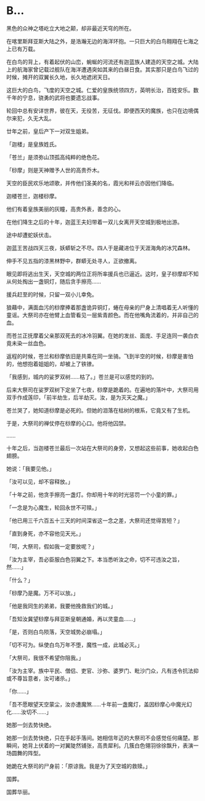 # B…

黑色的众神之塔屹立大地之颠，却非最近天穹的所在。

在喀里斯拜亚斯大陆之外，是浩瀚无边的海洋环抱。一只巨大的白鸟翱翔在七海之上已有万载。

在白鸟的背上，有着起伏的山峦，蜿蜒的河流还有迦蓝族人建造的天空之城。大陆上的航海家曾记载过舰队在海洋遭遇突如其来的白昼日食。其实那只是白鸟飞过的时候，摊开的双翼长久地，长久地遮闭天日。

这巨大的白鸟，飞度的天空之城。仁爱的皇族统领四方，英明长治，百姓安乐。数千年的宁息，骁勇的武将也要遗忘战事。

轮回中总有安详世界，彼在天，无役苦，无征伐。即便西天的魔族，也只在边境偶尔来犯，久无大乱。

廿年之前，皇后产下一对双生姐弟。

「迦楼」是皇族姓氏。

「苍兰」是须弥山顶孤高纯粹的绝色花。

「桫摩」则是天神赠予人世的高贵乔木。

天空的臣民欢乐地颂歌，并传他们圣美的名，霞光和祥云亦因他们降临。

迦楼苍兰，迦楼桫摩。

他们有着皇族美丽的灰瞳，高贵外表，善念的心。

在他们降生之后的十年，迦蓝王夫妇带着一双儿女离开天空城到极地出游。

途中却遭蛇妖伏击。

迦蓝王苦战四天三夜，妖蟒斩之不尽。四人于是藏进位于天涯海角的冰咒森林。

伸手不见五指的漆黑林野中，群蟒无处寻人，正欲撤离。

眼见即将逃出生天，天空城的两位正将所率援兵也已逼近。这时，皇子桫摩却不知从何处掏出一盏铜灯，随后贪手擦亮……

援兵赶至的时候，只留一双小儿幸免。

狼藉中，满面血污的桫摩捧着那盏诡异铜灯，蜷在母亲的尸身上清唱着无人听懂的童谣。大祭司亦在他臂上血管看见一层紫青颜色。而在他嘴角流着的，并非自己的血。

而苍兰正抚摩着父亲那双死去的冰冷羽翼。在她的发丝、面庞、手足连同一袭白衣竟未染一丝血色。

返程的时候，苍兰和桫摩依旧是共乘在同一坐骑。飞到半空的时候，桫摩是害怕的，他想抱着姐姐的，却被上了铁镣。

「我感到，城内的娑罗双树……枯了。」苍兰是可以感觉的到的。

后来大祭司在娑罗双树下定坐了七夜，桫摩是跪着的。在遍地的落叶中，大祭司用双手作成莲印，「前半劫生，后半劫灭。汝，是为灭天之魔。」

苍兰哭了，她知道桫摩是必死的。但她的泪落在枯树的根系，它竟又有了生机。

于是，大祭司的禅仗停在桫摩的心口。他将他囚禁。

……

十年之后，当迦楼苍兰最后一次站在大祭司的身旁，又想起这些前事，她收起白色翅膀。

她说：「我要见他。」

「汝可以见，却不容释放。」

「十年之前，他贪手擦亮一盏灯。你却用十年的时光惩罚一个小童的罪。」

「一念是为心魔生，轮回永世不可赎。」

「他已用三千六百五十三天的时间深省这一念之差，大祭司还觉得苦短？」

「直到身死，亦不容他见天光。」

「呵，大祭司，假如我一定要放呢？」

「汝为主宰，吾必臣服白色羽翼之下。本当悉听汝之命，切不可违汝之旨，然……」

「什么？」

「桫摩乃是魔。万不可以放。」

「他是我同生的弟弟，我要他挽救我们的城。」

「吾知汝冀望桫摩与拜亚斯皇朝通婚，再以灵童血……」

「是，否则白鸟陨落，天空城势必崩塌。」

「切不可为。纵使白鸟万年不堕，魔性一成，此城必灭。」

「大祭司，我很不希望你阻我。」

「汝为主宰。族中平民、僧侣、吏官、沙弥、婆罗门、毗沙门众，凡有违令抗法抑或不尊旨意者，汝可诸杀。」

「你……」

「吾不愿眼望天空蒙尘，汝亦遭魔煞……十年前一盏魔灯，盖因桫摩心中魔光幻化……汝切不……」

她那一剑去势快绝。

她那一剑去势快绝，只在手起手落间。她相信年迈的大祭司不会感觉任何痛楚。那瞬间，她背上伏着的一对翼陡然铺张，高贵犀利。几簇白色翎羽徐徐飘升，表演一场圆舞的阵型。

她跪在大祭司的尸身前：「原谅我。我是为了天空城的救赎。」

国葬。

国葬华丽。

